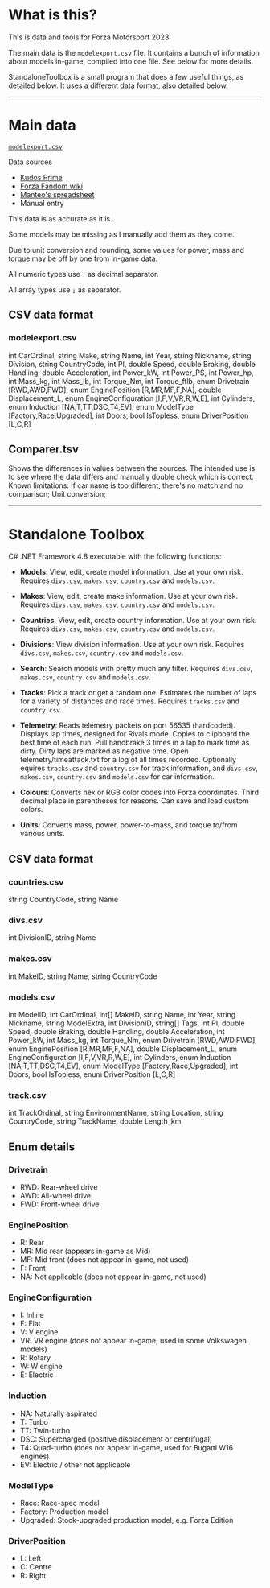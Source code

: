 # What is this?

This is data and tools for Forza Motorsport 2023.

The main data is the `modelexport.csv` file. It contains a bunch of information about models in-game, compiled into one file. See below for more details.

StandaloneToolbox is a small program that does a few useful things, as detailed below. It uses a different data format, also detailed below.

----

# Main data

[`modelexport.csv`](https://github.com/AmiralPatate/FM23Data/blob/main/modelexport.csv)

Data sources
- [Kudos Prime](https://www.kudosprime.com/fm/carlist.php)
- [Forza Fandom wiki](https://forza.fandom.com/wiki/Forza_Motorsport_(2023)/Cars)
- [Manteo's spreadsheet](https://docs.google.com/spreadsheets/d/1ZO5HqJW_F3jBEDn9kL_YxitJs8nijTiDTxuXUHLAP9o/edit#gid=778203711)
- Manual entry

This data is as accurate as it is.

Some models may be missing as I manually add them as they come.

Due to unit conversion and rounding, some values for power, mass and torque may be off by one from in-game data.

All numeric types use `.` as decimal separator.

All array types use `;` as separator.

## CSV data format

### modelexport.csv
int CarOrdinal, string Make, string Name, int Year, string Nickname, string Division, string CountryCode, int PI, double Speed, double Braking, double Handling, double Acceleration, int Power_kW, int Power_PS, int Power_hp, int Mass_kg, int Mass_lb, int Torque_Nm, int Torque_ftlb, enum Drivetrain [RWD,AWD,FWD], enum EnginePosition [R,MR,MF,F,NA], double Displacement_L, enum EngineConfiguration [I,F,V,VR,R,W,E], int Cylinders, enum Induction [NA,T,TT,DSC,T4,EV], enum ModelType [Factory,Race,Upgraded], int Doors, bool IsTopless, enum DriverPosition [L,C,R]

## Comparer.tsv

Shows the differences in values between the sources. The intended use is to see where the data differs and manually double check which is correct. Known limitations: If car name is too different, there's no match and no comparison; Unit conversion;

---

# Standalone Toolbox

C# .NET Framework 4.8 executable with the following functions:

- **Models**: View, edit, create model information. Use at your own risk. Requires `divs.csv`, `makes.csv`, `country.csv` and `models.csv`.

- **Makes**: View, edit, create make information. Use at your own risk. Requires `divs.csv`, `makes.csv`, `country.csv` and `models.csv`.

- **Countries**: View, edit, create country information. Use at your own risk. Requires `divs.csv`, `makes.csv`, `country.csv` and `models.csv`.

- **Divisions**: View division information. Use at your own risk. Requires `divs.csv`, `makes.csv`, `country.csv` and `models.csv`.
    
- **Search**: Search models with pretty much any filter. Requires `divs.csv`, `makes.csv`, `country.csv` and `models.csv`.

- **Tracks**: Pick a track or get a random one. Estimates the number of laps for a variety of distances and race times. Requires `tracks.csv` and `country.csv`.
  
- **Telemetry**: Reads telemetry packets on port 56535 (hardcoded). Displays lap times, designed for Rivals mode. Copies to clipboard the best time of each run. Pull handbrake 3 times in a lap to mark time as dirty. Dirty laps are marked as negative time. Open telemetry/timeattack.txt for a log of all times recorded. Optionally equires `tracks.csv` and `country.csv` for track information, and `divs.csv`, `makes.csv`, `country.csv` and `models.csv` for car information.
  
- **Colours**: Converts hex or RGB color codes into Forza coordinates. Third decimal place in parentheses for reasons. Can save and load custom colors.
  
- **Units**: Converts mass, power, power-to-mass, and torque to/from various units.

## CSV data format

### countries.csv
string CountryCode, string Name

### divs.csv
int DivisionID, string Name

### makes.csv
int MakeID, string Name, string CountryCode

### models.csv
int ModelID, int CarOrdinal, int[] MakeID, string Name, int Year, string Nickname, string ModelExtra, int DivisionID, string[] Tags, int PI, double Speed, double Braking, double Handling, double Acceleration, int Power_kW, int Mass_kg, int Torque_Nm, enum Drivetrain [RWD,AWD,FWD], enum EnginePosition [R,MR,MF,F,NA], double Displacement_L, enum EngineConfiguration [I,F,V,VR,R,W,E], int Cylinders, enum Induction [NA,T,TT,DSC,T4,EV], enum ModelType [Factory,Race,Upgraded], int Doors, bool IsTopless, enum DriverPosition [L,C,R]

### track.csv
int TrackOrdinal, string EnvironmentName, string Location, string CountryCode, string TrackName, double Length_km

## Enum details

### Drivetrain
- RWD: Rear-wheel drive
- AWD: All-wheel drive
- FWD: Front-wheel drive

### EnginePosition
- R: Rear
- MR: Mid rear (appears in-game as Mid)
- MF: Mid front (does not appear in-game, not used)
- F: Front
- NA: Not applicable (does not appear in-game, not used)

### EngineConfiguration
- I: Inline
- F: Flat
- V: V engine
- VR: VR engine (does not appear in-game, used in some Volkswagen models)
- R: Rotary
- W: W engine
- E: Electric

### Induction
- NA: Naturally aspirated
- T: Turbo
- TT: Twin-turbo
- DSC: Supercharged (positive displacement or centrifugal)
- T4: Quad-turbo (does not appear in-game, used for Bugatti W16 engines)
- EV: Electric / other not applicable

### ModelType
- Race: Race-spec model
- Factory: Production model
- Upgraded: Stock-upgraded production model, e.g. Forza Edition

### DriverPosition
- L: Left
- C: Centre
- R: Right
